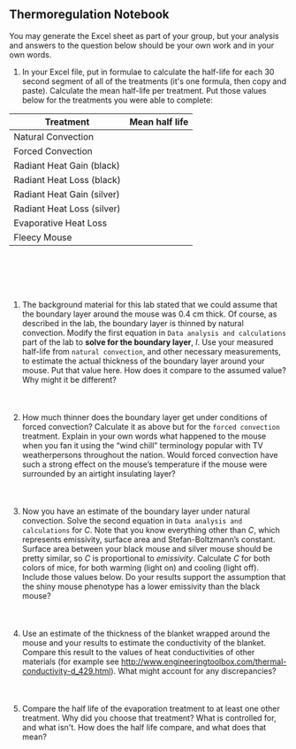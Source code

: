 ## Thermoregulation Notebook
You may generate the Excel sheet as part of your group, but your analysis and answers to the question below should be your own work and in your own words.

1. In your Excel file, put in formulae to calculate the half-life for each 30 second segment of all of the treatments (it's one formula, then copy and paste). Calculate the mean half-life per treatment. Put those values below for the treatments you were able to complete:

| Treatment            | Mean half life|
|----------------------|---------------|
|Natural Convection    |        |
|Forced Convection     |        |
|Radiant Heat Gain (black) |           |
|Radiant Heat Loss (black) |           |
|Radiant Heat Gain (silver)|           |
|Radiant Heat Loss (silver)|           |
|Evaporative Heat Loss     |           |
|Fleecy Mouse              |           |
&nbsp;  
&nbsp;  
&nbsp;  
&nbsp;  
1. The background material for this lab stated that we could assume that the boundary layer around the mouse was 0.4 cm thick. Of course, as described in the lab, the boundary layer is thinned by natural convection. Modify the first equation in `Data analysis and calculations` part of the lab to **solve for the boundary layer**, $l$. Use your measured half-life from `natural convection`, and other necessary measurements, to estimate the actual thickness of the boundary layer around your mouse. Put that value here. How does it compare to the assumed value? Why might it be different?
&nbsp;  
&nbsp;  
&nbsp;  
&nbsp;  
2. How much thinner does the boundary layer get under conditions of forced convection? Calculate it as above but for the `forced convection` treatment.  Explain in your own words what happened to the mouse when you fan it using the “wind chill” terminology popular with TV weatherpersons throughout the nation.  Would forced convection have such a strong effect on the mouse’s temperature if the mouse were surrounded by an airtight insulating layer? 
&nbsp;  
&nbsp;  
&nbsp;  
&nbsp;  
3. Now you have an estimate of the boundary layer under natural convection. Solve the second equation in `Data analysis and calculations` for $C$. Note that you know everything other than $C$, which represents emissivity, surface area and Stefan-Boltzmann’s constant. Surface area between your black mouse and silver mouse should be pretty similar, so $C$ is proportional to *emissivity*. Calculate *C* for both colors of mice, for both warming (light on) and cooling (light off). Include those values below. Do your results support the assumption that the shiny mouse phenotype has a lower emissivity than the black mouse?
&nbsp;  
&nbsp;  
&nbsp;  
&nbsp;  
4. Use an estimate of the thickness of the blanket wrapped around the mouse and your results to estimate the conductivity of the blanket. Compare this result to the values of heat conductivities of other materials (for example see http://www.engineeringtoolbox.com/thermal-conductivity-d_429.html).  What might account for any discrepancies?
&nbsp;  
&nbsp;  
&nbsp;  
&nbsp;  
5. Compare the half life of the evaporation treatment to at least one other treatment. Why did you choose that treatment? What is controlled for, and what isn't. How does the half life compare, and what does that mean? 
&nbsp;  
&nbsp;  
&nbsp;  
&nbsp;  